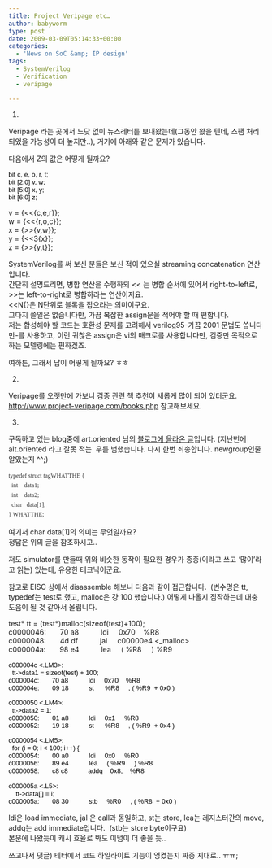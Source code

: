 ```yaml
---
title: Project Veripage etc…
author: babyworm
type: post
date: 2009-03-09T05:14:33+00:00
categories:
  - 'News on SoC &amp; IP design'
tags:
  - SystemVerilog
  - Verification
  - veripage

---
```

1.  
Veripage 라는 곳에서 느닷 없이 뉴스레터를 보내왔는데(그동안 왔을 텐데, 스팸 처리 되었을 가능성이 더 높지만..), 거기에 아래와 같은 문제가 있습니다.  
  
다음에서 Z의 값은 어떻게 될까요?  
  
<SPAN class=Apple-style-span style="WORD-SPACING: 0px; FONT: 13px arial; TEXT-TRANSFORM: none; COLOR: rgb(0,0,0); TEXT-INDENT: 0px; WHITE-SPACE: normal; LETTER-SPACING: normal; BORDER-COLLAPSE: collapse; orphans: 2; widows: 2; -webkit-border-horizontal-spacing: 0px; -webkit-border-vertical-spacing: 0px; -webkit-text-decorations-in-effect: none; -webkit-text-size-adjust: auto; -webkit-text-stroke-width: 0">bit c, e, o, r, t;  
bit [2:0] v, w;  
bit [5:0] x, y;  
bit [6:0] z;  
  
v = {<<{c,e,r}};  
w = {<<{r,o,c}};  
x = {>>{v,w}};  
y = {<<3{x}};  
z = {>>{y,t}};  
  
SystemVerilog를 써 보신 분들은 보신 적이 있으실 streaming concatenation 연산입니다.  
간단히 설명드리면, 병합 연산을 수행하되 << 는 병합 순서에 있어서 right-to-left로, >>는 left-to-right로 병합하라는 연산이지요.  
<<N{}은 N단위로 블록을 잡으라는 의미이구요.  
그다지 쓸일은 없습니다만, 가끔 복잡한 assign문을 적어야 할 때 편합니다.  
저는 합성해야 할 코드는 호환성 문제를 고려해서 verilog95-가끔 2001 문법도 씁니다만-를 사용하고, 이런 귀찮은 assign은 vi의 매크로를 사용합니다만, 검증만 목적으로 하는 모델링에는 편하겠죠.  
  
여하튼, 그래서 답이 어떻게 될까요? ㅎㅎ  
  
2.  
Veripage를 오랫만에 가보니 검증 관련 책 추천이 새롭게 많이 되어 있더군요. <http://www.project-veripage.com/books.php>&nbsp;참고해보세요.  
  
3.  
구독하고 있는 blog중에 art.oriented 님의 <A href="http://minjang.egloos.com/2254472" target=_blank>블로그에 올라온 글</A>입니다. (지난번에 alt.oriented 라고 잘못 적는&nbsp; 우를 범했습니다. 다시 한번 죄송합니다. newgroup인줄 알았는지 ^^;)  
  
<SPAN class=Apple-style-span style="WORD-SPACING: 0px; FONT: 12px/19px Verdana; TEXT-TRANSFORM: none; COLOR: rgb(51,51,51); TEXT-INDENT: 0px; WHITE-SPACE: normal; LETTER-SPACING: normal; BORDER-COLLAPSE: separate; TEXT-ALIGN: justify; orphans: 2; widows: 2; -webkit-border-horizontal-spacing: 0px; -webkit-border-vertical-spacing: 0px; -webkit-text-decorations-in-effect: none; -webkit-text-size-adjust: auto; -webkit-text-stroke-width: 0">typedef struct tagWHATTHE {  
&nbsp; int &nbsp;&nbsp; data1;  
&nbsp; int &nbsp;&nbsp; data2;  
&nbsp; char &nbsp; data[1];  
} WHATTHE;  
  
</SPAN>여기서 char data[1]의 의미는 무엇일까요?  
정답은 위의 글을 참조하시고..  
  
저도 simulator를 만들때 위와 비슷한 동작이 필요한 경우가 종종(이라고 쓰고 &#8216;많이&#8217;라고 읽는) 있는데, 유용한 테크닉이군요.  
  
참고로 EISC 상에서 disassemble 해보니 다음과 같이 접근합니다.&nbsp; (변수명은 tt, typedef는 test로 했고, malloc은 걍 100 했습니다.) 어떻게 나올지 짐작하는데 대충 도움이 될 것 같아서 올립니다.  
  
test\* tt = (test\*)malloc(sizeof(test)+100);  
c0000046: &nbsp; &nbsp; &nbsp; 70 a8 &nbsp; &nbsp; &nbsp; &nbsp; &nbsp; ldi &nbsp; &nbsp; 0x70 &nbsp;&nbsp; %R8  
c0000048: &nbsp; &nbsp; &nbsp; 4d df &nbsp; &nbsp; &nbsp; &nbsp; &nbsp; jal &nbsp; &nbsp; c00000e4 <_malloc>  
c000004a: &nbsp; &nbsp; &nbsp; 98 e4 &nbsp; &nbsp; &nbsp; &nbsp; &nbsp; lea &nbsp; &nbsp; ( %R8 &nbsp; &nbsp; ) %R9  
</SPAN><SPAN class=Apple-style-span style="WORD-SPACING: 0px; FONT: 13px arial; TEXT-TRANSFORM: none; COLOR: rgb(0,0,0); TEXT-INDENT: 0px; WHITE-SPACE: normal; LETTER-SPACING: normal; BORDER-COLLAPSE: collapse; orphans: 2; widows: 2; -webkit-border-horizontal-spacing: 0px; -webkit-border-vertical-spacing: 0px; -webkit-text-decorations-in-effect: none; -webkit-text-size-adjust: auto; -webkit-text-stroke-width: 0">  
c000004c <.LM3>:  
&nbsp; tt->data1 = sizeof(test) + 100;  
c000004c: &nbsp; &nbsp; &nbsp; 70 a8 &nbsp; &nbsp; &nbsp; &nbsp; &nbsp; ldi &nbsp; &nbsp; 0x70 &nbsp;&nbsp; %R8  
c000004e: &nbsp; &nbsp; &nbsp; 09 18 &nbsp; &nbsp; &nbsp; &nbsp; &nbsp; st &nbsp; &nbsp;&nbsp; %R8 &nbsp; &nbsp; , ( %R9&nbsp; + 0x0 )  
  
</SPAN><SPAN class=Apple-style-span style="WORD-SPACING: 0px; FONT: 13px arial; TEXT-TRANSFORM: none; COLOR: rgb(0,0,0); TEXT-INDENT: 0px; WHITE-SPACE: normal; LETTER-SPACING: normal; BORDER-COLLAPSE: collapse; orphans: 2; widows: 2; -webkit-border-horizontal-spacing: 0px; -webkit-border-vertical-spacing: 0px; -webkit-text-decorations-in-effect: none; -webkit-text-size-adjust: auto; -webkit-text-stroke-width: 0">c0000050 <.LM4>:  
&nbsp; tt->data2 = 1;  
c0000050: &nbsp; &nbsp; &nbsp; 01 a8 &nbsp; &nbsp; &nbsp; &nbsp; &nbsp; ldi &nbsp; &nbsp; 0x1 &nbsp; &nbsp; %R8  
c0000052: &nbsp; &nbsp; &nbsp; 19 18 &nbsp; &nbsp; &nbsp; &nbsp; &nbsp; st &nbsp; &nbsp;&nbsp; %R8 &nbsp; &nbsp; , ( %R9&nbsp; + 0x4 )  
  
</SPAN><SPAN class=Apple-style-span style="WORD-SPACING: 0px; FONT: 13px arial; TEXT-TRANSFORM: none; COLOR: rgb(0,0,0); TEXT-INDENT: 0px; WHITE-SPACE: normal; LETTER-SPACING: normal; BORDER-COLLAPSE: collapse; orphans: 2; widows: 2; -webkit-border-horizontal-spacing: 0px; -webkit-border-vertical-spacing: 0px; -webkit-text-decorations-in-effect: none; -webkit-text-size-adjust: auto; -webkit-text-stroke-width: 0">c0000054 <.LM5>:  
&nbsp; for (i = 0; i < 100; i++) {  
c0000054: &nbsp; &nbsp; &nbsp; 00 a0 &nbsp; &nbsp; &nbsp; &nbsp; &nbsp; ldi &nbsp; &nbsp; 0x0 &nbsp; &nbsp; %R0  
c0000056: &nbsp; &nbsp; &nbsp; 89 e4 &nbsp; &nbsp; &nbsp; &nbsp; &nbsp; lea &nbsp; &nbsp; ( %R9 &nbsp; &nbsp; ) %R8  
c0000058: &nbsp; &nbsp; &nbsp; c8 c8 &nbsp; &nbsp; &nbsp; &nbsp; &nbsp; addq &nbsp;&nbsp; 0x8, &nbsp;&nbsp; %R8  
</SPAN><SPAN class=Apple-style-span style="WORD-SPACING: 0px; FONT: 13px arial; TEXT-TRANSFORM: none; COLOR: rgb(0,0,0); TEXT-INDENT: 0px; WHITE-SPACE: normal; LETTER-SPACING: normal; BORDER-COLLAPSE: collapse; orphans: 2; widows: 2; -webkit-border-horizontal-spacing: 0px; -webkit-border-vertical-spacing: 0px; -webkit-text-decorations-in-effect: none; -webkit-text-size-adjust: auto; -webkit-text-stroke-width: 0">  
c000005a <.L5>:  
&nbsp; &nbsp; tt->data[i] = i;  
c000005a: &nbsp; &nbsp; &nbsp; 08 30 &nbsp; &nbsp; &nbsp; &nbsp; &nbsp; stb &nbsp; &nbsp; %R0 &nbsp; &nbsp; , ( %R8&nbsp; + 0x0 )</SPAN><SPAN class=Apple-style-span style="WORD-SPACING: 0px; FONT: 13px arial; TEXT-TRANSFORM: none; COLOR: rgb(0,0,0); TEXT-INDENT: 0px; WHITE-SPACE: normal; LETTER-SPACING: normal; BORDER-COLLAPSE: collapse; orphans: 2; widows: 2; -webkit-border-horizontal-spacing: 0px; -webkit-border-vertical-spacing: 0px; -webkit-text-decorations-in-effect: none; -webkit-text-size-adjust: auto; -webkit-text-stroke-width: 0">  
  
ldi은 load immediate, jal 은 call과 동일하고, st는 store, lea는 레지스터간의 move, addq는 add immediate입니다.&nbsp; (stb는 store byte이구요)  
본문에 나왔듯이 캐시 효율로 봐도 이넘이 더 좋을 듯..  
  
쓰고나서 덧글) 테터에서 코드 하일라이트 기능이 엉켰는지 짜증 지대로.. ㅠㅠ;</SPAN>

